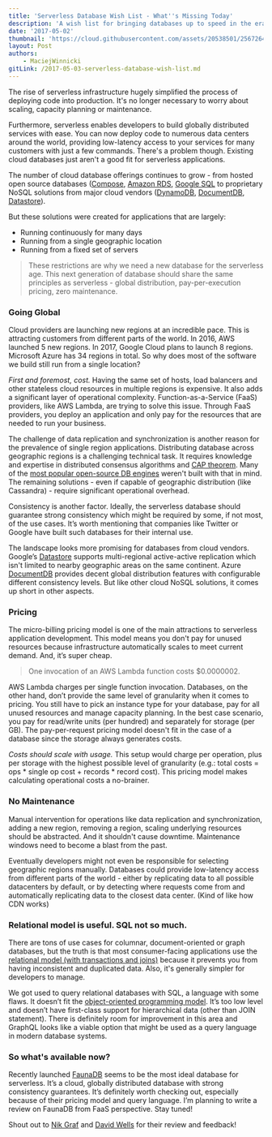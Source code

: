 ```yaml
---
title: 'Serverless Database Wish List - What''s Missing Today'
description: 'A wish list for bringing databases up to speed in the era of serverless application development.'
date: '2017-05-02'
thumbnail: 'https://cloud.githubusercontent.com/assets/20538501/25672643/253110f4-2ffa-11e7-8e26-65643382f15b.png'
layout: Post
authors:
    - MaciejWinnicki
gitLink: /2017-05-03-serverless-database-wish-list.md
---
```


The rise of serverless infrastructure hugely simplified the process of deploying code into production. It's no longer necessary to worry about scaling, capacity planning or maintenance.

Furthermore, serverless enables developers to build globally distributed services with ease. You can now deploy code to numerous data centers around the world, providing low-latency access to your services for many customers with just a few commands. There's a problem though. Existing cloud databases just aren't a good fit for serverless applications.

The number of cloud database offerings continues to grow - from hosted open source databases ([Compose](https://www.compose.com/), [Amazon RDS](https://aws.amazon.com/rds/), [Google SQL](https://cloud.google.com/sql/docs/) to proprietary NoSQL solutions from major cloud vendors ([DynamoDB](https://aws.amazon.com/dynamodb/), [DocumentDB](https://azure.microsoft.com/en-us/services/documentdb/), [Datastore](https://cloud.google.com/appengine/docs/standard/java/datastore/)). 

But these solutions were created for applications that are largely:
 - Running continuously for many days
 - Running from a single geographic location
 - Running from a fixed set of servers

> These restrictions are why we need a new database for the serverless age. This next generation of database should share the same principles as serverless - global distribution, pay-per-execution pricing, zero maintenance.

### Going Global

Cloud providers are launching new regions at an incredible pace. This is attracting customers from different parts of the world. In 2016, AWS launched 5 new regions. In 2017, Google Cloud plans to launch 8 regions. Microsoft Azure has 34 regions in total. So why does most of the software we build still run from a single location?

*First and foremost, cost.* Having the same set of hosts, load balancers and other stateless cloud resources in multiple regions is expensive. It also adds a significant layer of operational complexity. Function-as-a-Service (FaaS) providers, like AWS Lambda, are trying to solve this issue. Through FaaS providers, you deploy an application and only pay for the resources that are needed to run your business.

The challenge of data replication and synchronization is another reason for the prevalence of single region applications. Distributing database across geographic regions is a challenging technical task. It requires knowledge and expertise in distributed consensus algorithms and [CAP theorem](https://en.wikipedia.org/wiki/CAP_theorem). Many of the [most popular open-source DB engines](https://db-engines.com/en/ranking) weren't built with that in mind. The remaining solutions - even if capable of geographic distribution (like Cassandra) - require significant operational overhead.

Consistency is another factor. Ideally, the serverless database should guarantee strong consistency which might be required by some, if not most, of the use cases. It’s worth mentioning that companies like Twitter or Google have built such databases for their internal use.

The landscape looks more promising for databases from cloud vendors. Google’s [Datastore](https://cloud.google.com/appengine/docs/standard/java/datastore/) supports multi-regional active-active replication which isn't limited to nearby geographic areas on the same continent. Azure [DocumentDB](https://azure.microsoft.com/en-us/services/documentdb/) provides decent global distribution features with configurable different consistency levels. But like other cloud NoSQL solutions, it comes up short in other aspects.

### Pricing

The micro-billing pricing model is one of the main attractions to serverless application development. This model means you don't pay for unused resources because infrastructure automatically scales to meet current demand. And, it’s super cheap.

> One invocation of an AWS Lambda function costs $0.0000002.

AWS Lambda charges per single function invocation. Databases, on the other hand, don’t provide the same level of granularity when it comes to pricing. You still have to pick an instance type for your database, pay for all unused resources and manage capacity planning. In the best case scenario, you pay for read/write units (per hundred) and separately for storage (per GB). The pay-per-request pricing model doesn't fit in the case of a database since the storage always generates costs.

*Costs should scale with usage.* This setup would charge per operation, plus per storage with the highest possible level of granularity (e.g.: total costs = ops * single op cost + records * record cost). This pricing model makes calculating operational costs a no-brainer.

### No Maintenance

Manual intervention for operations like data replication and synchronization, adding a new region, removing a region, scaling underlying resources should be abstracted. And it shouldn't cause downtime. Maintenance windows need to become a blast from the past.

Eventually developers might not even be responsible for selecting geographic regions manually. Databases could provide low-latency access from different parts of the world - either by replicating data to all possible datacenters by default, or by detecting where requests come from and automatically replicating data to the closest data center. (Kind of like how CDN works)

### Relational model is useful. SQL not so much.

There are tons of use cases for columnar, document-oriented or graph databases, but the truth is that most consumer-facing applications use the [relational model (with transactions and joins)](https://en.wikipedia.org/wiki/Relational_model) because it prevents you from having inconsistent and duplicated data. Also, it's generally simpler for developers to manage.

We got used to query relational databases with SQL, a language with some flaws. It doesn’t fit the [object-oriented programming model](https://en.wikipedia.org/wiki/Object-oriented_programming). It’s too low level and doesn’t have first-class support for hierarchical data (other than JOIN statement). There is definitely room for improvement in this area and GraphQL looks like a viable option that might be used as a query language in modern database systems.

### So what's available now?

Recently launched [FaunaDB](https://fauna.com/) seems to be the most ideal database for serverless. It’s a cloud, globally distributed database with strong consistency guarantees. It’s definitely worth checking out, especially because of their pricing model and query language. I’m planning to write a review on FaunaDB from FaaS perspective. Stay tuned!

Shout out to [Nik Graf](https://twitter.com/nikgraf) and [David Wells](https://twitter.com/DavidWells) for their review and feedback!
